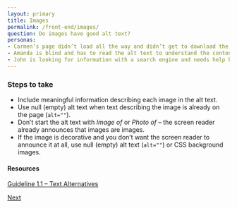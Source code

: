 ```yaml
---
layout: primary
title: Images
permalink: /front-end/images/
question: Do images have good alt text?
personas:
- Carmen’s page didn’t load all the way and didn’t get to download the images. 
- Amanda is blind and has to read the alt text to understand the contents of the image. 
- John is looking for information with a search engine and needs help being directed to the right content (descriptive alt tags will improve search).
---
```


### Steps to take
- Include meaningful information describing each image in the alt text.
- Use null (empty) alt text when text describing the image is already on the page (`alt=""`).
- Don’t start the alt text with _Image of_ or _Photo of_ – the screen reader already announces that images are images.
- If the image is decorative and you don’t want the screen reader to announce it at all, use null (empty) alt text (`alt=""`) or CSS background images.

#### Resources
<a href="https://www.w3.org/WAI/WCAG20/quickref/?showtechniques=11%2C111#text-equiv">Guideline 1.1 – Text Alternatives</a>
  

<a class="usa-button button-next" href="{{ site.baseurl }}/front-end/color-and-contrast/">
  Next <i class="fa fa-chevron-right" aria-hidden="true"></i>
</a>
